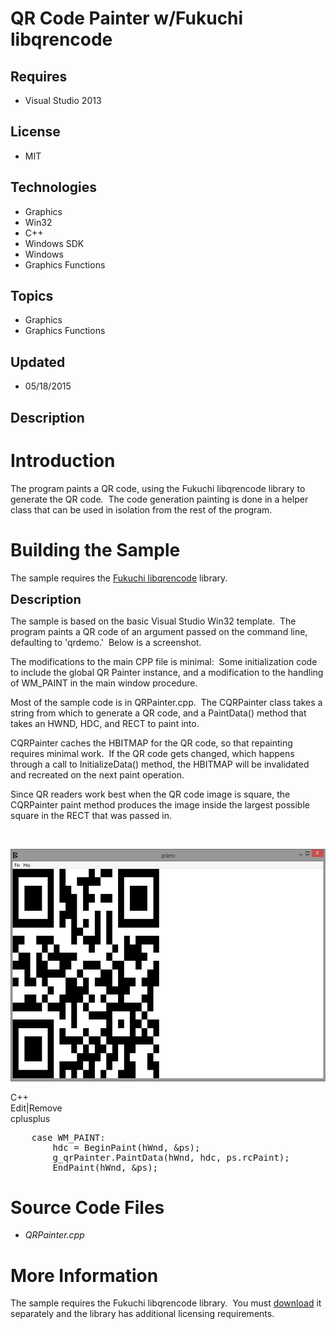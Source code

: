 # QR Code Painter w/Fukuchi libqrencode
## Requires
- Visual Studio 2013
## License
- MIT
## Technologies
- Graphics
- Win32
- C++
- Windows SDK
- Windows
- Graphics Functions
## Topics
- Graphics
- Graphics Functions
## Updated
- 05/18/2015
## Description

<h1>Introduction</h1>
<p>The program paints a QR code, using the Fukuchi libqrencode library to generate the QR code<em>.
</em>&nbsp;The code generation painting is done in a helper class that can be used in isolation from the rest of the program.</p>
<h1><span>Building the Sample</span></h1>
<p>The sample requires the <a href="https://fukuchi.org/works/qrencode/" target="_blank">
Fukuchi libqrencode</a> library. &nbsp;</p>
<p><span style="font-size:20px; font-weight:bold">Description</span></p>
<p>The sample is based on the basic Visual Studio Win32 template. &nbsp;The program paints a QR code of an argument passed on the command line, defaulting to 'qrdemo.' &nbsp;Below is a screenshot.</p>
<p>The modifications to the main CPP file is minimal: &nbsp;Some initialization code to include the global QR Painter instance, and a modification to the handling of WM_PAINT in the main window procedure.</p>
<p>Most of the sample code is in QRPainter.cpp. &nbsp;The CQRPainter class takes a string from which to generate a QR code, and a PaintData() method that takes an HWND, HDC, and RECT to paint into.&nbsp;</p>
<p>CQRPainter caches the HBITMAP for the QR code, so that repainting requires minimal work. &nbsp;If the QR code gets changed, which happens through a call to InitializeData() method, the HBITMAP will be invalidated and recreated on the next paint operation.</p>
<p>Since QR readers work best when the QR code image is square, the CQRPainter paint method produces the image inside the largest possible square in the RECT that was passed in.&nbsp;</p>
<p>&nbsp;</p>
<p><img id="137852" src="137852-qrdemoscreenshot.png" alt="" width="720" height="372"></p>
<div class="scriptcode">
<div class="pluginEditHolder" pluginCommand="mceScriptCode">
<div class="title"><span>C&#43;&#43;</span></div>
<div class="pluginLinkHolder"><span class="pluginEditHolderLink">Edit</span>|<span class="pluginRemoveHolderLink">Remove</span></div>
<span class="hidden">cplusplus</span>

<div class="preview">
<pre class="cplusplus">&nbsp;&nbsp;&nbsp;&nbsp;<span class="cpp__keyword">case</span>&nbsp;WM_PAINT:&nbsp;
&nbsp;&nbsp;&nbsp;&nbsp;&nbsp;&nbsp;&nbsp;&nbsp;hdc&nbsp;=&nbsp;BeginPaint(hWnd,&nbsp;&amp;ps);&nbsp;
&nbsp;&nbsp;&nbsp;&nbsp;&nbsp;&nbsp;&nbsp;&nbsp;g_qrPainter.PaintData(hWnd,&nbsp;hdc,&nbsp;ps.rcPaint);&nbsp;
&nbsp;&nbsp;&nbsp;&nbsp;&nbsp;&nbsp;&nbsp;&nbsp;EndPaint(hWnd,&nbsp;&amp;ps);&nbsp;
</pre>
</div>
</div>
</div>
<h1><span>Source Code Files</span></h1>
<ul>
<li><em>QRPainter.cpp</em> </li></ul>
<h1>More Information</h1>
<p>The sample requires the Fukuchi libqrencode library. &nbsp;You must <a href="https://fukuchi.org/works/qrencode/">
download</a> it separately and the library has additional licensing requirements.</p>
